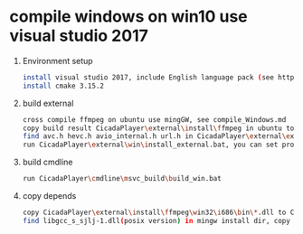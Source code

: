 # compile windows on win10 use visual studio 2017

1. Environment setup
    ```bash
    install visual studio 2017, include English language pack (see https://github.com/microsoft/vcpkg/issues/2295)
    install cmake 3.15.2
    ```

2. build external
	```bash
	cross compile ffmpeg on ubuntu use mingGW, see compile_Windows.md
	copy build result CicadaPlayer\external\install\ffmpeg in ubuntu to the same dir in your windows system
	find avc.h hevc.h avio_internal.h url.h in CicadaPlayer\external\external\ffmpeg\libavformat in ubuntu, copy to CicadaPlayer\external\install\ffmpeg\win32\i686\include\libavformat
	run CicadaPlayer\external\win\install_external.bat, you can set proxy by set HTTPS_PROXY and HTTP_PROXY system environment variables, see https://github.com/microsoft/vcpkg/issues/9527
	```

3. build cmdline
    ```bash
    run CicadaPlayer\cmdline\msvc_build\build_win.bat
    ```

4. copy depends
    ```bash
    copy CicadaPlayer\external\install\ffmpeg\win32\i686\bin\*.dll to CicadaPlayer\cmdline\msvc_build\_generated\cmake_win\Release
	find libgcc_s_sjlj-1.dll(posix version) in mingw install dir, copy to CicadaPlayer\cmdline\msvc_build\_generated\cmake_win\Release
    ```
